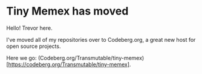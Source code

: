 # Tiny Memex has moved

Hello! Trevor here.

I've moved all of my repositories over to Codeberg.org, a great new host for open source projects.

Here we go: (Codeberg.org/Transmutable/tiny-memex)[https://codeberg.org/Transmutable/tiny-memex].
